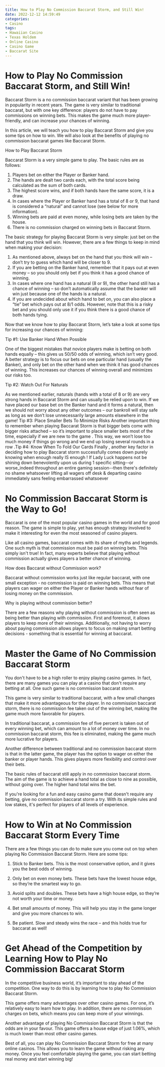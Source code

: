 ```yaml
---
title: How to Play No Commission Baccarat Storm, and Still Win! 
date: 2022-12-12 14:59:49
categories:
- Casino
tags:
- Hawaiian Casino
- Texas Holdem
- Online Casino
- Casino Game
- Baccarat Site
---
```



#  How to Play No Commission Baccarat Storm, and Still Win! 

Baccarat Storm is a no commission baccarat variant that has been growing in popularity in recent years. The game is very similar to traditional baccarat, but with one key difference: players do not have to pay commissions on winning bets. This makes the game much more player-friendly, and can increase your chances of winning.

In this article, we will teach you how to play Baccarat Storm and give you some tips on how to win. We will also look at the benefits of playing no commission baccarat games like Baccarat Storm.

How to Play Baccarat Storm

Baccarat Storm is a very simple game to play. The basic rules are as follows: 

1) Players bet on either the Player or Banker hand. 
2) The hands are dealt two cards each, with the total score being calculated as the sum of both cards. 
3) The highest score wins, and if both hands have the same score, it is a draw. 
4) In cases where the Player or Banker hand has a total of 8 or 9, that hand is considered a “natural” and cannot lose (see below for more information). 
5) Winning bets are paid at even money, while losing bets are taken by the house. 
6) There is no commission charged on winning bets in Baccarat Storm.

The basic strategy for playing Baccarat Storm is very simple: just bet on the hand that you think will win. However, there are a few things to keep in mind when making your decision: 

1) As mentioned above, always bet on the hand that you think will win – don’t try to guess which hand will be closer to 9. 
2) If you are betting on the Banker hand, remember that it pays out at even money – so you should only bet if you think it has a good chance of winning. 
3) In cases where one hand has a natural (8 or 9), the other hand still has a chance of winning – so don’t automatically assume that the banker will win just because one of the hands is a natural. 
4) If you are undecided about which hand to bet on, you can also place a “tie” bet which pays out at 8/1 odds. However, note that this is a risky bet and you should only use it if you think there is a good chance of both hands tying.

Now that we know how to play Baccarat Storm, let’s take a look at some tips for increasing our chances of winning: 

Tip #1: Use Banker Hand When Possible 

One of the biggest mistakes that novice players make is betting on both hands equally – this gives us 50/50 odds of winning, which isn’t very good. A better strategy is to focus our bets on one particular hand (usually the Banker), and only bet on the other hand when we think it has good chances of winning. This increases our chances of winning overall and minimizes our risks too. 

Tip #2: Watch Out For Naturals 

As we mentioned earlier, naturals (hands with a total of 8 or 9) are very strong hands in Baccarat Storm and can usually be relied upon to win. If we have placed our base bet on the Banker hand and it forms a natural, then we should not worry about any other outcomes – our bankroll will stay safe as long as we don’t lose unnecessarily large amounts elsewhere in the game! Tip #3: Place Smaller Bets To Minimize Risks Another important thing to remember when playing Baccarat Storm is that bigger bets come with bigger risks attached – so it’s important to place smaller bets most of the time, especially if we are new to the game . This way, we won’t lose too much money if things go wrong and we end up losing several rounds in a row .Tip #4: Know When To Fold Our Cards Finally , another key factor in deciding how to play Baccarat storm successfully comes down purely knowing when enough really IS enough ! If Lady Luck happens not be shining down benevolently upon us during 1 specific sitting--or worse_indeed throughout an entire gaming session--then there's definitely no shame whatsoever lifting all wagers off desk & departing casino immediately sans feeling embarrassed whatsoever

#  No Commission Baccarat Storm is the Way to Go! 

Baccarat is one of the most popular casino games in the world and for good reason. The game is simple to play, yet has enough strategy involved to make it interesting for even the most seasoned of casino players.

Like all casino games, baccarat comes with its share of myths and legends. One such myth is that commission must be paid on winning bets. This simply isn't true! In fact, many experts believe that playing without commission actually gives players a better chance of winning.

How does Baccarat without Commission work?

Baccarat without commission works just like regular baccarat, with one small exception - no commission is paid on winning bets. This means that players can wager on either the Player or Banker hands without fear of losing money on the commission.

Why is playing without commission better?

There are a few reasons why playing without commission is often seen as being better than playing with commission. First and foremost, it allows players to keep more of their winnings. Additionally, not having to worry about paying commission allows players to focus on making smart betting decisions - something that is essential for winning at baccarat.

#  Master the Game of No Commission Baccarat Storm 

You don't have to be a high roller to enjoy playing casino games. In fact, there are many games you can play at a casino that don't require any betting at all. One such game is no commission baccarat storm.

This game is very similar to traditional baccarat, with a few small changes that make it more advantageous for the player. In no commission baccarat storm, there is no commission fee taken out of the winning bet, making the game much more favorable for players.

In traditional baccarat, a commission fee of five percent is taken out of every winning bet, which can amount to a lot of money over time. In no commission baccarat storm, this fee is eliminated, making the game much more lucrative for players.

Another difference between traditional and no commission baccarat storm is that in the latter game, the player has the option to wager on either the banker or player hands. This gives players more flexibility and control over their bets.

The basic rules of baccarat still apply in no commission baccarat storm. The aim of the game is to achieve a hand total as close to nine as possible, without going over. The higher hand total wins the bet.

If you're looking for a fun and easy casino game that doesn't require any betting, give no commission baccarat storm a try. With its simple rules and low stakes, it's perfect for players of all levels of experience.

#  How to Win at No Commission Baccarat Storm Every Time 

There are a few things you can do to make sure you come out on top when playing No Commission Baccarat Storm. Here are some tips: 

1. Stick to Banker bets. This is the most conservative option, and it gives you the best odds of winning. 

2. Only bet on even money bets. These bets have the lowest house edge, so they’re the smartest way to go. 

3. Avoid splits and doubles. These bets have a high house edge, so they’re not worth your time or money. 

4. Bet small amounts of money. This will help you stay in the game longer and give you more chances to win. 

5. Be patient. Slow and steady wins the race – and this holds true for baccarat as well!

#  Get Ahead of the Competition by Learning How to Play No Commission Baccarat Storm
In the competitive business world, it’s important to stay ahead of the competition. One way to do this is by learning how to play No Commission Baccarat Storm.

This game offers many advantages over other casino games. For one, it’s relatively easy to learn how to play. In addition, there are no commission charges on bets, which means you can keep more of your winnings.

Another advantage of playing No Commission Baccarat Storm is that the odds are in your favour. This game offers a house edge of just 1.06%, which is much lower than most other casino games.

Best of all, you can play No Commission Baccarat Storm for free at many online casinos. This allows you to learn the game without risking any money. Once you feel comfortable playing the game, you can start betting real money and start winning big!